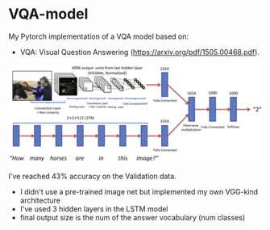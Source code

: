 # VQA-model

My Pytorch implementation of a VQA model based on:
- VQA: Visual Question Answering (https://arxiv.org/pdf/1505.00468.pdf).

![model](.//CNN_LSTM.png)

I've reached 43% accuracy on the Validation data.

* I didn't use a pre-trained image net but implemented my own VGG-kind architecture 
* I've used 3 hidden layers in the LSTM model
* final output size is the num of the answer vocabulary (num classes)
